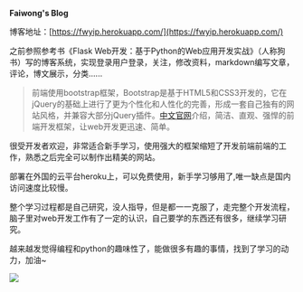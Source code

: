 **Faiwong's Blog**

博客地址：[https://fwyip.herokuapp.com/](https://fwyip.herokuapp.com/)

之前参照参考书《Flask Web开发：基于Python的Web应用开发实战》（人称狗书）写的博客系统，实现登录用户登录，关注，修改资料，markdown编写文章，评论，博文展示，分类......

>前端使用bootstrap框架，Bootstrap是基于HTML5和CSS3开发的，它在jQuery的基础上进行了更为个性化和人性化的完善，形成一套自己独有的网站风格，并兼容大部分jQuery插件。[中文官网](http://www.bootcss.com/)介绍，简洁、直观、强悍的前端开发框架，让web开发更迅速、简单。

很受开发者欢迎，非常适合新手学习，使用强大的框架缩短了开发前端前端的工作，熟悉之后完全可以制作出精美的网站。

部署在外国的云平台heroku上，可以免费使用，新手学习够用了,唯一缺点是国内访问速度比较慢。

整个学习过程都是自己研究，没人指导，但是都一一克服了，走完整个开发流程，脑子里对web开发工作有了一定的认识，自己要学的东西还有很多，继续学习研究。

越来越发觉得编程和python的趣味性了，能做很多有趣的事情，找到了学习的动力，加油~

![](https://github.com/Fai-Wong/Faiwong-s-blog/tree/master/app/static/web_screenshot)